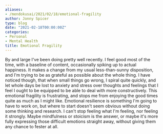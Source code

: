 ```yaml
---
aliases:
- /mendokusai/2021/02/18/emotional-fragility
author: Jonny Spicer
type: blog
date: "2021-02-18T00:00:00Z"
categories:
- Personal
- Mental Health
title: Emotional Fragility
---
```

By and large I've been doing pretty well recently. I feel good most of the time, with a baseline of content, occasionally spiking up to actual happiness. It makes a change from my
usual less-than-sunny disposition, and I'm trying to be as grateful as possible about the whole thing. I have noticed though, that when small things go wrong, I spiral quite quickly,
and let whole days be lost to anxiety and stress over thoughts and feelings that I feel I ought to be equipped to be able to deal with more constructively. This emotional fragility
is frustrating, and stops me from enjoying the good times quite as much as I might like. Emotional resilience is something I'm going to have to work on, but where to start doesn't
seem obvious without doing some thinking and research. I can't stop feeling what I'm feeling, nor feeling it strongly. Maybe mindfulness or stoicism is the answer, or maybe it's more
fully expressing those difficult emotions straight away, without giving them any chance to fester at all.
